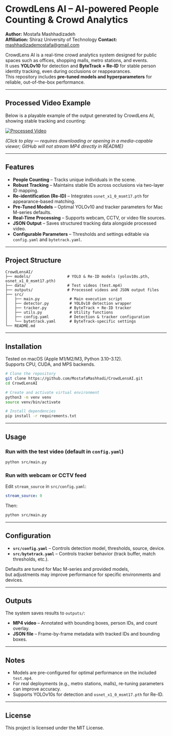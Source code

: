# CrowdLens AI – AI-powered People Counting & Crowd Analytics

**Author:** Mostafa Mashhadizadeh   
**Affiliation:** Shiraz University of Technology 
**Contact:** mashhadizademostafa@gmail.com  

CrowdLens AI is a real-time crowd analytics system designed for public spaces such as offices, shopping malls, metro stations, and events.  
It uses **YOLOv10** for detection and **ByteTrack + Re-ID** for stable person identity tracking, even during occlusions or reappearances.  
This repository includes **pre-tuned models and hyperparameters** for reliable, out-of-the-box performance.

---

## Processed Video Example

Below is a playable example of the output generated by CrowdLens AI, showing stable tracking and counting:

[![Processed Video](https://user-images.githubusercontent.com/placeholder/demo-thumbnail.png)](outputs/processed_test.mp4)

*(Click to play — requires downloading or opening in a media-capable viewer; GitHub will not stream MP4 directly in README)*

---

## Features

- **People Counting** – Tracks unique individuals in the scene.
- **Robust Tracking** – Maintains stable IDs across occlusions via two-layer ID mapping.
- **Re-identification (Re-ID)** – Integrates `osnet_x1_0_msmt17.pth` for appearance-based matching.
- **Pre-Tuned Models** – Optimal YOLOv10 and tracker parameters for Mac M-series defaults.
- **Real-Time Processing** – Supports webcam, CCTV, or video file sources.
- **JSON Output** – Saves structured tracking data alongside processed video.
- **Configurable Parameters** – Thresholds and settings editable via `config.yaml` and `bytetrack.yaml`.

---

## Project Structure
```
CrowdLensAI/
├── models/                # YOLO & Re-ID models (yolov10s.pth, osnet_x1_0_msmt17.pth)
├── data/                  # Test videos (test.mp4)
├── outputs/               # Processed videos and JSON output files
├── src/
│   ├── main.py             # Main execution script
│   ├── detector.py         # YOLOv10 detection wrapper
│   ├── tracker.py          # ByteTrack + Re-ID tracker
│   ├── utils.py            # Utility functions
│   ├── config.yaml         # Detection & tracker configuration
│   └── bytetrack.yaml      # ByteTrack-specific settings
└── README.md
```

---

## Installation

Tested on macOS (Apple M1/M2/M3, Python 3.10–3.12).  
Supports CPU, CUDA, and MPS backends.

```bash
# Clone the repository
git clone https://github.com/MostafaMashhadi/CrowdLensAI.git
cd CrowdLensAI

# Create and activate virtual environment
python3 -m venv venv
source venv/bin/activate

# Install dependencies
pip install -r requirements.txt
```

---

## Usage

### Run with the test video (default in `config.yaml`)
```bash
python src/main.py
```

### Run with webcam or CCTV feed
Edit `stream_source` in `src/config.yaml`:
```yaml
stream_source: 0
```
Then:
```bash
python src/main.py
```

---

## Configuration

- **`src/config.yaml`** – Controls detection model, thresholds, source, device.
- **`src/bytetrack.yaml`** – Controls tracker behavior (track buffer, match thresholds, etc.).

Defaults are tuned for Mac M-series and provided models,  
but adjustments may improve performance for specific environments and devices.

---

## Outputs

The system saves results to `outputs/`:
- **MP4 video** – Annotated with bounding boxes, person IDs, and count overlay.
- **JSON file** – Frame-by-frame metadata with tracked IDs and bounding boxes.

---

## Notes
- Models are pre-configured for optimal performance on the included `test.mp4`.
- For real deployments (e.g., metro stations, malls), re-tuning parameters can improve accuracy.
- Supports YOLOv10s for detection and `osnet_x1_0_msmt17.pth` for Re-ID.

---

## License

This project is licensed under the MIT License.
